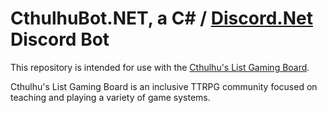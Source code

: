 # CthulhuBot.NET, a C# / [Discord.Net](https://github.com/discord-net/Discord.Net) Discord Bot

This repository is intended for use with the [Cthulhu's List Gaming Board](https://discord.gg/cthulhuslist).  

Cthulhu's List Gaming Board is an inclusive TTRPG community focused on teaching and playing a variety of game systems.